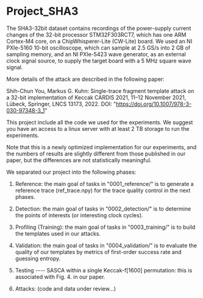 # Project_SHA3

The SHA3-32bit dataset contains recordings of the power-supply current changes of the 32-bit processor STM32F303RCT7, which has one ARM Cortex-M4 core, on a ChipWhisperer-Lite (CW-Lite) board.
We used an NI PXIe-5160 10-bit oscilloscope, which can sample at 2.5 GS/s into 2 GB of sampling memory, and an NI PXIe-5423 wave generator, as an external clock signal source, to supply the target board with a 5 MHz square wave signal.

More details of the attack are described in the following paper:

Shih-Chun You, Markus G. Kuhn:
Single-trace fragment template attack on a 32-bit implementation of Keccak
CARDIS 2021, 11–12 November 2021, Lübeck, Springer, LNCS 13173, 2022. DOI: "https://doi.org/10.1007/978-3-030-97348-3_1"

This project include all the code we used for the experiments. We suggest you have an access to a linux server with at least 2 TB storage to run the experiments.

Note that this is a newly optimized implementation for our experiments, and the numbers of results are slightly different from those published in our paper, but the differences are not statistically meaningful.

We separated our project into the following phases:

1. Reference: the main goal of tasks in "0001_reference/" is to generate a reference trace (ref_trace.npy) for the trace quality control in the next phases.

2. Detection: the main goal of tasks in "0002_detection/" is to determine the points of interests (or interesting clock cycles).

3. Profiling (Training): the main goal of tasks in "0003_training/" is to build the templates used in our attacks.

4. Validation: the main goal of tasks in "0004_validation/" is to evaluate the quality of our templates by metrics of first-order success rate and guessing entropy.

5. Testing ---- SASCA within a single Keccak-f[1600] permutation: this is associated with Fig. 4. in our paper.

6. Attacks: (code and data under review...)


